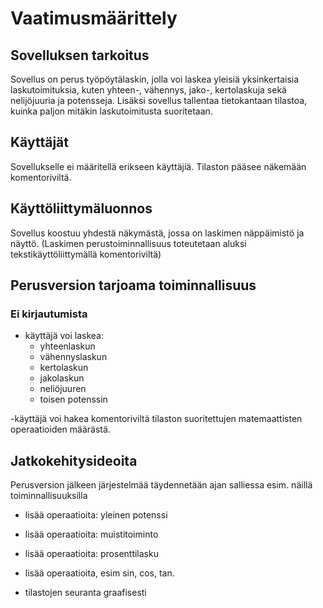 # Vaatimusmäärittely

## Sovelluksen tarkoitus

Sovellus on perus työpöytälaskin, jolla voi laskea yleisiä yksinkertaisia laskutoimituksia, kuten yhteen-, vähennys, jako-, kertolaskuja sekä nelijöjuuria ja potensseja.
Lisäksi sovellus tallentaa tietokantaan tilastoa, kuinka paljon mitäkin laskutoimitusta suoritetaan.

## Käyttäjät

Sovellukselle ei määritellä erikseen käyttäjiä. Tilaston pääsee näkemään komentoriviltä.

## Käyttöliittymäluonnos

Sovellus koostuu yhdestä näkymästä, jossa on laskimen näppäimistö ja näyttö. 
(Laskimen perustoiminnallisuus toteutetaan aluksi tekstikäyttöliittymällä komentoriviltä)

## Perusversion tarjoama toiminnallisuus

### Ei kirjautumista

- käyttäjä voi laskea:
  - yhteenlaskun
  - vähennyslaskun
  - kertolaskun
  - jakolaskun
  - neliöjuuren
  - toisen potenssin
  
-käyttäjä voi hakea komentoriviltä tilaston suoritettujen matemaattisten operaatioiden määrästä.

## Jatkokehitysideoita

Perusversion jälkeen järjestelmää täydennetään ajan salliessa esim. näillä toiminnallisuuksilla

- lisää operaatioita: yleinen potenssi
- lisää operaatioita: muistitoiminto
- lisää operaatioita: prosenttilasku
- lisää operaatioita, esim sin, cos, tan.

- tilastojen seuranta graafisesti
